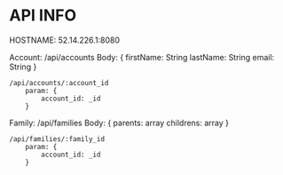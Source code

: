 # API INFO

HOSTNAME: 52.14.226.1:8080

Account:
    /api/accounts
        Body: {
            firstName: String
            lastName: String
            email: String
        }

    /api/accounts/:account_id
        param: {
            account_id: _id
        }


Family:
    /api/families
        Body: {
            parents: array
            childrens: array
        }

    /api/families/:family_id
        param: {
            account_id: _id
        }

